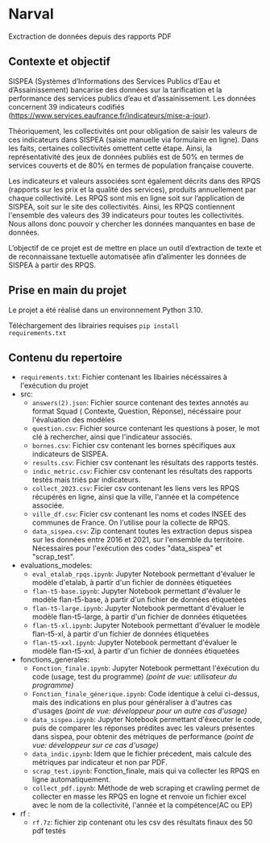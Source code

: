 # Narval
Exctraction de données depuis des rapports PDF 
## Contexte et objectif

SISPEA (Systèmes d’Informations des Services Publics d’Eau et d’Assainissement) bancarise des données sur la tarification et la performance des services publics d’eau et d’assainissement. Les données concernent 39 indicateurs codifiés (https://www.services.eaufrance.fr/indicateurs/mise-a-jour).

Théoriquement, les collectivités ont pour obligation de saisir les valeurs de ces indicateurs dans SISPEA (saisie manuelle via formulaire en ligne). Dans les faits, certaines collectivités omettent cette étape. Ainsi, la représentativité des jeux de données publiés est de 50% en termes de services couverts et de 80% en termes de population française couverte.  

Les indicateurs et valeurs associées sont également décrits dans des RPQS (rapports sur les prix et la qualité des services), produits annuellement par chaque collectivité. Les RPQS sont mis en ligne soit sur l’application de SISPEA, soit sur le site des collectivités. Ainsi, les RPQS contiennent l'ensemble des valeurs des 39 indicateurs pour toutes les collectivités. Nous allons donc pouvoir y chercher les données manquantes en base de données. 

L’objectif de ce projet est de mettre en place un outil d’extraction de texte et de reconnaissane textuelle automatisée afin d’alimenter les données de SISPEA à partir des RPQS.

Prise en main du projet
----

Le projet a été réalisé dans un environnement Python 3.10.

  Téléchargement des librairies requises
  <code>pip install requirements.txt</code>

Contenu du repertoire
-----
- <code>requirements.txt</code>: Fichier contenant les libairies nécéssaires à l'exécution du projet
- src:
  - <code>answers(2).json</code>: Fichier source contenant des textes annotés au format Squad ( Contexte, Question, Réponse), nécéssaire pour l'évaluation des modèles
  - <code>question.csv</code>: Fichier source contenant les questions à poser, le mot clé à rechercher, ainsi que l'indicateur associés.
  - <code>bornes.csv</code>: Fichier csv contenant les bornes spécifiques aux indicateurs de SISPEA.
  - <code>results.csv</code>: Fichier csv contenant les résultats des rapports testés.
  - <code>indic_metric.csv</code>: Fichier csv contenant les résultats des rapports testés mais triés par indicateurs.
  - <code>collect_2023.csv</code>: Ficier csv contenant les liens vers les RPQS récupérés en ligne, ainsi que la ville, l'année et la compétence associée.
  - <code>ville_df.csv</code>: Ficier csv contenant les noms et codes INSEE des communes de France. On l'utilise pour la collecte de RPQS.
  - <code>data_sispea.csv</code>: Zip contenant toutes les extraction depus sispea sur les données entre 2016 et 2021, sur l'ensemble du territoire. Nécessaires pour l'exécution des codes "data_sispea" et "scrap_test". 
- evaluations_modeles:
  - <code>eval_etalab_rpqs.ipynb</code>: Jupyter Notebook permettant d'évaluer le modèle d'etalab, à partir d'un fichier de données étiquetées
  - <code>flan-t5-base.ipynb</code>: Jupyter Notebook permettant d'évaluer le modèle flan-t5-base, à partir d'un fichier de données étiquetées
  - <code>flan-t5-large.ipynb</code>: Jupyter Notebook permettant d'évaluer le modèle flan-t5-large, à partir d'un fichier de données étiquetées
  - <code>flan-t5-xl.ipynb</code>: Jupyter Notebook permettant d'évaluer le modèle flan-t5-xl, à partir d'un fichier de données étiquetées
  - <code>flan-t5-xxl.ipynb</code>: Jupyter Notebook permettant d'évaluer le modèle flan-t5-xxl, à partir d'un fichier de données étiquetées
- fonctions_generales:   
  - <code>Fonction_finale.ipynb</code>: Jupyter Notebook permettant l'éxécution du code (usage, test du programme) *(point de vue: utilisateur du programme)*
  - <code>Fonction_finale_génerique.ipynb</code>: Code identique à celui ci-dessus, mais des indications en plus pour généraliser à d'autres cas d'usages *(point de vue: développeur pour un autre cas d'usage)*
  - <code>data_sispea.ipynb</code>: Jupyter Notebook permettant d'éxecuter le code, puis de comparer les réponses prédites avec les valeurs présentes dans sispea, pour obtenir des métriques de performance   *(point de vue: développeur sur ce cas d'usage)*
  - <code>data_indic.ipynb</code>: Idem que le fichier précedent, mais calcule des métriques par indicateur et non par PDF.
  - <code>scrap_test.ipynb</code>: Fonction_finale, mais qui va collecter les RPQS en ligne automatiquement.
  - <code>collect_pdf.ipynb</code>: Méthode de web scraping et crawling permet de collecter en masse les RPQS en logne et renvoie un fichier excel avec le nom de la collectivité, l'année et la compétence(AC ou EP)
- rf :
  - <code>rf.7z</code>: fichier zip contenant otu les csv des résultats finaux des 50 pdf testés 







